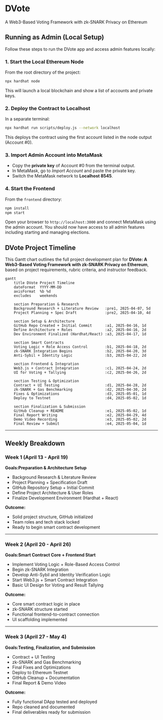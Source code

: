 # DVote 
A Web3-Based Voting Framework with zk-SNARK Privacy on Ethereum

## Running as Admin (Local Setup)

Follow these steps to run the DVote app and access admin features locally:

### 1. Start the Local Ethereum Node
From the root directory of the project:
```bash
npx hardhat node
```

This will launch a local blockchain and show a list of accounts and private keys.

### 2. Deploy the Contract to Localhost
In a separate terminal:
```bash
npx hardhat run scripts/deploy.js --network localhost
```

This deploys the contract using the first account listed in the node output (Account #0).

### 3. Import Admin Account into MetaMask
- Copy the **private key** of Account #0 from the terminal output.
- In MetaMask, go to *Import Account* and paste the private key.
- Switch the MetaMask network to **Localhost 8545**.

### 4. Start the Frontend
From the `frontend` directory:
```bash
npm install
npm start
```

Open your browser to `http://localhost:3000` and connect MetaMask using the admin account. You should now have access to all admin features including starting and managing elections.

## DVote Project Timeline

This Gantt chart outlines the full project development plan for **DVote: A Web3-Based Voting Framework with zk-SNARK Privacy on Ethereum**, based on project requirements, rubric criteria, and instructor feedback.

```mermaid
gantt
    title DVote Project Timeline
    dateFormat  YYYY-MM-DD
    axisFormat  %b %d
    excludes    weekends

    section Preparation & Research
    Background Research + Literature Review   :pre1, 2025-04-07, 5d
    Project Planning + Spec Draft             :pre2, 2025-04-10, 4d

    section Setup & Architecture
    GitHub Repo Created + Initial Commit      :a1, 2025-04-16, 1d
    Define Architecture + Roles               :a2, 2025-04-16, 2d
    Dev Environment Finalized (Hardhat/React) :a3, 2025-04-17, 1d

    section Smart Contracts
    Voting Logic + Role Access Control        :b1, 2025-04-18, 2d
    zk-SNARK Integration Begins               :b2, 2025-04-20, 3d
    Anti-Sybil + Identity Logic               :b3, 2025-04-22, 2d

    section Frontend & Integration
    Web3.js + Contract Integration            :c1, 2025-04-24, 2d
    UI for Voting + Tallying                  :c2, 2025-04-26, 2d

    section Testing & Optimization
    Contract + UI Testing                     :d1, 2025-04-28, 2d
    zk-SNARK + Gas Benchmarking               :d2, 2025-04-30, 2d
    Fixes & Optimizations                     :d3, 2025-05-01, 1d
    Deploy to Testnet                         :d4, 2025-05-02, 1d

    section Finalization & Submission
    GitHub Cleanup + README                   :e1, 2025-05-02, 1d
    Final Report Writing                      :e2, 2025-04-29, 4d
    Demo Video Recording                      :e3, 2025-05-02, 2d
    Final Review + Submit                     :e4, 2025-05-04, 1d
```
---

## Weekly Breakdown

### Week 1 (April 13 - April 19)

**Goals:Preparation & Architecture Setup**
- Background Research & Literature Review  
- Project Planning + Specification Draft  
- GitHub Repository Setup + Initial Commit  
- Define Project Architecture & User Roles  
- Finalize Development Environment (Hardhat + React)  

**Outcome:**
- Solid project structure, GitHub initialized  
- Team roles and tech stack locked  
- Ready to begin smart contract development  

---

### Week 2 (April 20 - April 26)

**Goals:Smart Contract Core + Frontend Start**
- Implement Voting Logic + Role-Based Access Control  
- Begin zk-SNARK Integration  
- Develop Anti-Sybil and Identity Verification Logic  
- Start Web3.js + Smart Contract Integration  
- Basic UI Design for Voting and Result Tallying  

**Outcome:**
- Core smart contract logic in place  
- zk-SNARK structure started  
- Functional frontend-to-contract connection  
- UI scaffolding implemented  

---

### Week 3 (April 27 - May 4)

**Goals:Testing, Finalization, and Submission**
- Contract + UI Testing  
- zk-SNARK and Gas Benchmarking  
- Final Fixes and Optimizations  
- Deploy to Ethereum Testnet  
- GitHub Cleanup + Documentation  
- Final Report & Demo Video  

**Outcome:**
- Fully functional DApp tested and deployed  
- Repo cleaned and documented  
- Final deliverables ready for submission  
